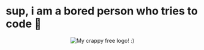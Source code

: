 <h1 align="centre">sup, i am a bored person who tries to code 👋</h1>
<p align="center"><img src="unxw.png" alt="My crappy free logo! :)" /></p>

